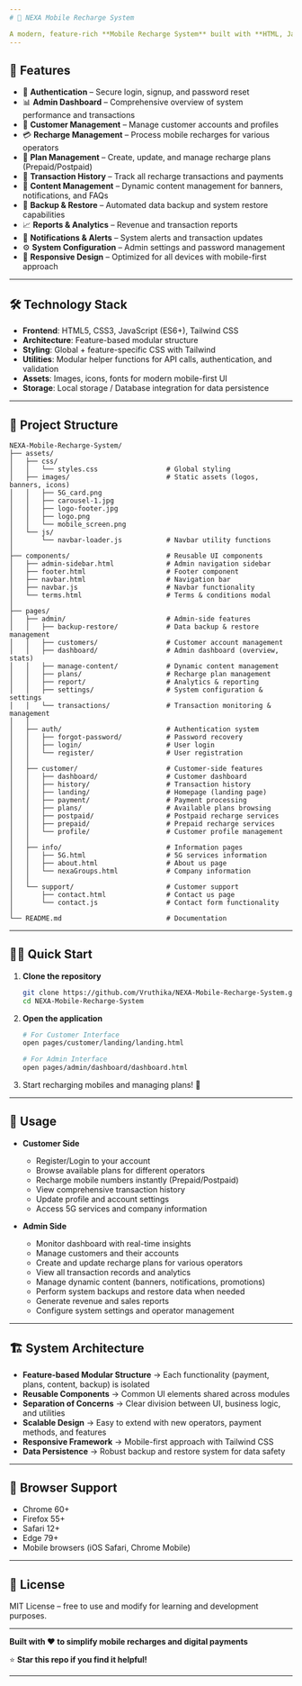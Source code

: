 ```yaml
---
# 📱 NEXA Mobile Recharge System

A modern, feature-rich **Mobile Recharge System** built with **HTML, JavaScript, and Tailwind CSS**, designed for **seamless mobile recharge operations, plan management, and administrative control**.
---
```


## 🚀 Features

- 🔐 **Authentication** – Secure login, signup, and password reset
- 📊 **Admin Dashboard** – Comprehensive overview of system performance and transactions
- 👥 **Customer Management** – Manage customer accounts and profiles
- 💳 **Recharge Management** – Process mobile recharges for various operators
- 📱 **Plan Management** – Create, update, and manage recharge plans (Prepaid/Postpaid)
- 🔄 **Transaction History** – Track all recharge transactions and payments
- 📝 **Content Management** – Dynamic content management for banners, notifications, and FAQs
- 💾 **Backup & Restore** – Automated data backup and system restore capabilities
- 📈 **Reports & Analytics** – Revenue and transaction reports
- 🔔 **Notifications & Alerts** – System alerts and transaction updates
- ⚙️ **System Configuration** – Admin settings and password management
- 📱 **Responsive Design** – Optimized for all devices with mobile-first approach

---

## 🛠️ Technology Stack

- **Frontend**: HTML5, CSS3, JavaScript (ES6+), Tailwind CSS
- **Architecture**: Feature-based modular structure
- **Styling**: Global + feature-specific CSS with Tailwind
- **Utilities**: Modular helper functions for API calls, authentication, and validation
- **Assets**: Images, icons, fonts for modern mobile-first UI
- **Storage**: Local storage / Database integration for data persistence

---

## 📁 Project Structure

```
NEXA-Mobile-Recharge-System/
├── assets/
│   ├── css/
│   │   └── styles.css                 # Global styling
│   ├── images/                        # Static assets (logos, banners, icons)
│   │   ├── 5G_card.png
│   │   ├── carousel-1.jpg
│   │   ├── logo-footer.jpg
│   │   ├── logo.png
│   │   └── mobile_screen.png
│   └── js/
│       └── navbar-loader.js           # Navbar utility functions
│
├── components/                        # Reusable UI components
│   ├── admin-sidebar.html             # Admin navigation sidebar
│   ├── footer.html                    # Footer component
│   ├── navbar.html                    # Navigation bar
│   ├── navbar.js                      # Navbar functionality
│   └── terms.html                     # Terms & conditions modal
│
├── pages/
│   ├── admin/                         # Admin-side features
│   │   ├── backup-restore/            # Data backup & restore management
│   │   ├── customers/                 # Customer account management
│   │   ├── dashboard/                 # Admin dashboard (overview, stats)
│   │   ├── manage-content/            # Dynamic content management
│   │   ├── plans/                     # Recharge plan management
│   │   ├── report/                    # Analytics & reporting
│   │   ├── settings/                  # System configuration & settings
│   │   └── transactions/              # Transaction monitoring & management
│   │
│   ├── auth/                          # Authentication system
│   │   ├── forgot-password/           # Password recovery
│   │   ├── login/                     # User login
│   │   └── register/                  # User registration
│   │
│   ├── customer/                      # Customer-side features
│   │   ├── dashboard/                 # Customer dashboard
│   │   ├── history/                   # Transaction history
│   │   ├── landing/                   # Homepage (landing page)
│   │   ├── payment/                   # Payment processing
│   │   ├── plans/                     # Available plans browsing
│   │   ├── postpaid/                  # Postpaid recharge services
│   │   ├── prepaid/                   # Prepaid recharge services
│   │   └── profile/                   # Customer profile management
│   │
│   ├── info/                          # Information pages
│   │   ├── 5G.html                    # 5G services information
│   │   ├── about.html                 # About us page
│   │   └── nexaGroups.html            # Company information
│   │
│   └── support/                       # Customer support
│       ├── contact.html               # Contact us page
│       └── contact.js                 # Contact form functionality
│
└── README.md                          # Documentation
```

---

## 🏃‍♂️ Quick Start

1. **Clone the repository**

   ```bash
   git clone https://github.com/Vruthika/NEXA-Mobile-Recharge-System.git
   cd NEXA-Mobile-Recharge-System
   ```

2. **Open the application**

   ```bash
   # For Customer Interface
   open pages/customer/landing/landing.html
   ```

   ```bash
   # For Admin Interface
   open pages/admin/dashboard/dashboard.html
   ```

3. Start recharging mobiles and managing plans! 🎉

---

## 🎯 Usage

- **Customer Side**

  - Register/Login to your account
  - Browse available plans for different operators
  - Recharge mobile numbers instantly (Prepaid/Postpaid)
  - View comprehensive transaction history
  - Update profile and account settings
  - Access 5G services and company information

- **Admin Side**

  - Monitor dashboard with real-time insights
  - Manage customers and their accounts
  - Create and update recharge plans for various operators
  - View all transaction records and analytics
  - Manage dynamic content (banners, notifications, promotions)
  - Perform system backups and restore data when needed
  - Generate revenue and sales reports
  - Configure system settings and operator management

---

## 🏗️ System Architecture

- **Feature-based Modular Structure** → Each functionality (payment, plans, content, backup) is isolated
- **Reusable Components** → Common UI elements shared across modules
- **Separation of Concerns** → Clear division between UI, business logic, and utilities
- **Scalable Design** → Easy to extend with new operators, payment methods, and features
- **Responsive Framework** → Mobile-first approach with Tailwind CSS
- **Data Persistence** → Robust backup and restore system for data safety

---

## 📱 Browser Support

- Chrome 60+
- Firefox 55+
- Safari 12+
- Edge 79+
- Mobile browsers (iOS Safari, Chrome Mobile)

---

## 📄 License

MIT License – free to use and modify for learning and development purposes.

---

**Built with ❤️ to simplify mobile recharges and digital payments**

⭐ **Star this repo if you find it helpful!**

---
